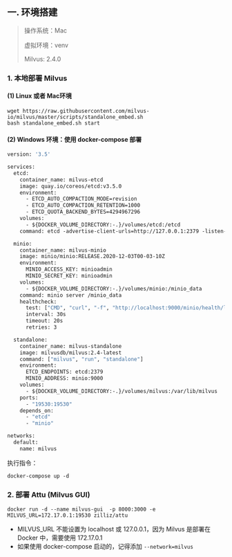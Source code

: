 ## 一. 环境搭建
> 操作系统：Mac 
> 
> 虚拟环境：venv
> 
> Milvus: 2.4.0

### 1. 本地部署 Milvus
#### (1) Linux 或者 Mac环境
```
wget https://raw.githubusercontent.com/milvus-io/milvus/master/scripts/standalone_embed.sh
bash standalone_embed.sh start
```

#### (2) Windows 环境：使用 docker-compose 部署

```dockerfile
version: '3.5'

services:
  etcd:
    container_name: milvus-etcd
    image: quay.io/coreos/etcd:v3.5.0
    environment:
      - ETCD_AUTO_COMPACTION_MODE=revision
      - ETCD_AUTO_COMPACTION_RETENTION=1000
      - ETCD_QUOTA_BACKEND_BYTES=4294967296
    volumes:
      - ${DOCKER_VOLUME_DIRECTORY:-.}/volumes/etcd:/etcd
    command: etcd -advertise-client-urls=http://127.0.0.1:2379 -listen-client-urls http://0.0.0.0:2379 --data-dir /etcd

  minio:
    container_name: milvus-minio
    image: minio/minio:RELEASE.2020-12-03T00-03-10Z
    environment:
      MINIO_ACCESS_KEY: minioadmin
      MINIO_SECRET_KEY: minioadmin
    volumes:
      - ${DOCKER_VOLUME_DIRECTORY:-.}/volumes/minio:/minio_data
    command: minio server /minio_data
    healthcheck:
      test: ["CMD", "curl", "-f", "http://localhost:9000/minio/health/live"]
      interval: 30s
      timeout: 20s
      retries: 3

  standalone:
    container_name: milvus-standalone
    image: milvusdb/milvus:2.4-latest
    command: ["milvus", "run", "standalone"]
    environment:
      ETCD_ENDPOINTS: etcd:2379
      MINIO_ADDRESS: minio:9000
    volumes:
      - ${DOCKER_VOLUME_DIRECTORY:-.}/volumes/milvus:/var/lib/milvus
    ports:
      - "19530:19530"
    depends_on:
      - "etcd"
      - "minio"

networks:
  default:
    name: milvus
```

执行指令：
```
docker-compose up -d
```

### 2. 部署 Attu (Milvus GUI)
```
docker run -d --name milvus-gui  -p 8000:3000 -e MILVUS_URL=172.17.0.1:19530 zilliz/attu
```
- MILVUS_URL 不能设置为 localhost 或 127.0.0.1，因为 Milvus 是部署在 Docker 中，需要使用 172.17.0.1
- 如果使用 docker-compose 启动的，记得添加 `--network=milvus`